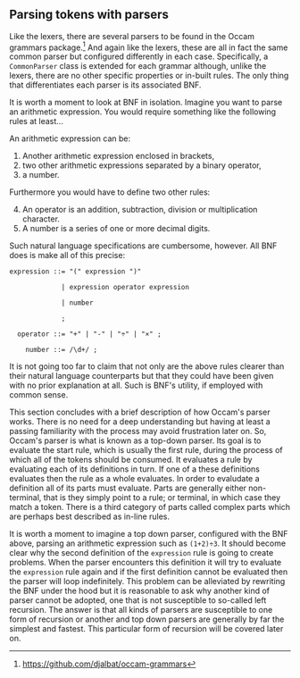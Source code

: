 ## Parsing tokens with parsers

Like the lexers, there are several parsers to be found in the Occam grammars package.[^occam-grammars]
And again like the lexers, these are all in fact the same common parser but configured differently in each case. 
Specifically, a `CommonParser` class is extended for each grammar although, unlike the lexers, there are no other specific properties or in-built rules.
The only thing that differentiates each parser is its associated BNF.

It is worth a moment to look at BNF in isolation.
Imagine you want to parse an arithmetic expression.
You would require something like the following rules at least...

An arithmetic expression can be:

1. Another arithmetic expression enclosed in brackets,
2. two other arithmetic expressions separated by a binary operator,
3. a number.

Furthermore you would have to define two other rules:

4. An operator is an addition, subtraction, division or multiplication character.
5. A number is a series of one or more decimal digits.

Such natural language specifications are cumbersome, however.
All BNF does is make all of this precise:

```
expression ::= "(" expression ")"

             | expression operator expression

             | number

             ;

  operator ::= "+" | "-" | "÷" | "×" ;

    number ::= /\d+/ ;
```

It is not going too far to claim that not only are the above rules clearer than their natural language counterparts but that they could have been given with no prior explanation at all.
Such is BNF's utility, if employed with common sense.

This section concludes with a brief description of how Occam's parser works.
There is no need for a deep understanding but having at least a passing familiarity with the process may avoid frustration later on.
So, Occam's parser is what is known as a top-down parser.
Its goal is to evaluate the start rule, which is usually the first rule, during the process of which all of the tokens should be consumed.
It evaluates a rule by evaluating each of its definitions in turn.
If one of a these definitions evaluates then the rule as a whole evaluates.
In order to evaludate a definition all of its parts must evaluate.
Parts are generally either non-terminal, that is they simply point to a rule; or terminal, in which case they match a token.
There is a third category of parts called complex parts which are perhaps best described as in-line rules.

It is worth a moment to imagine a top down parser, configured with the BNF above, parsing an arithmetic expression such as `(1+2)÷3`.
It should become clear why the second definition of the `expression` rule is going to create problems.
When the parser encounters this definition it will try to evaluate the `expression` rule again and if the first definition cannot be evaluated then the parser will loop indefinitely.
This problem can be alleviated by rewriting the BNF under the hood but it is reasonable to ask why another kind of parser cannot be adopted, one that is not susceptible to so-called left recursion.
The answer is that all kinds of parsers are susceptible to one form of recursion or another and top down parsers are generally by far the simplest and fastest.
This particular form of recursion will be covered later on.

[^occam-grammars]: https://github.com/djalbat/occam-grammars
